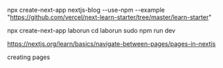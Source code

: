 npx create-next-app nextjs-blog --use-npm --example "https://github.com/vercel/next-learn-starter/tree/master/learn-starter"

npx create-next-app laborun
cd laborun
sudo npm run dev


https://nextjs.org/learn/basics/navigate-between-pages/pages-in-nextjs

creating pages
